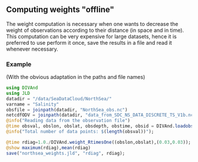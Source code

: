 ## Computing weights "offline"

The weight computation is necessary when one wants to decrease the weight of observations according to their distance (in space and in time). This computation can be very expensive for large datasets, hence it is preferred to use perform it once, save the results in a file and read it whenever necessary.

### Example 

(With the obvious adaptation in the paths and file names)

```julia
using DIVAnd
using JLD
datadir = "/data/SeaDataCloud/NorthSea/"
varname = "Salinity"
obsfile = joinpath(datadir, "NorthSea_obs.nc")
netcdfODV = joinpath(datadir, "data_from_SDC_NS_DATA_DISCRETE_TS_V1b.nc")
@info("Reading data from the observation file")
@time obsval, obslon, obslat, obsdepth, obstime, obsid = DIVAnd.loadobs(Float64,obsfile,varname)
@info("Total number of data points: $(length(obsval))");

@time rdiag=1.0./DIVAnd.weight_RtimesOne((obslon,obslat),(0.03,0.03));
@show maximum(rdiag),mean(rdiag)
save("northsea_weights.jld", "rdiag", rdiag);
```